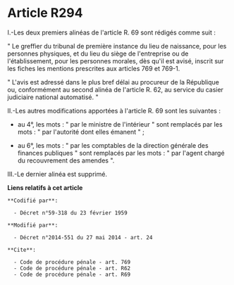 # Article R294

I.-Les deux premiers alinéas de l'article R. 69 sont rédigés comme suit : 

" Le greffier du tribunal de première instance du lieu de naissance, pour les personnes physiques, et du lieu du siège de
l'entreprise ou de l'établissement, pour les personnes morales, dès qu'il est avisé, inscrit sur les fiches les mentions
prescrites aux articles 769 et 769-1. 

" L'avis est adressé dans le plus bref délai au procureur de la République ou, conformément au second alinéa de l'article R.
62, au service du casier judiciaire national automatisé. " 

II.-Les autres modifications apportées à l'article R. 69 sont les suivantes :

- au 4°, les mots : " par le ministre de l'intérieur " sont remplacés par les mots : " par l'autorité dont elles émanent " ;

- au 6°, les mots : "              par les comptables de la direction générale des finances publiques " sont remplacés par
les mots : " par l'agent chargé du recouvrement des amendes ". 

III.-Le dernier alinéa est supprimé.

**Liens relatifs à cet article**

	**Codifié par**:

	  - Décret n°59-318 du 23 février 1959

	**Modifié par**:

	  - Décret n°2014-551 du 27 mai 2014 - art. 24

	**Cite**:

	  - Code de procédure pénale - art. 769
	  - Code de procédure pénale - art. R62
	  - Code de procédure pénale - art. R69
